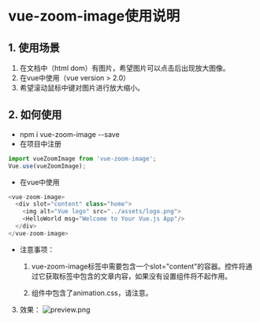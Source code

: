# vue-zoom-image使用说明
## 1. 使用场景
1. 在文档中（html dom）有图片，希望图片可以点击后出现放大图像。
2. 在vue中使用（vue version > 2.0）
3. 希望滚动鼠标中键对图片进行放大缩小。

## 2. 如何使用
- npm i vue-zoom-image --save
- 在项目中注册
```javascript
import vueZoomImage from 'vue-zoom-image';
Vue.use(vueZoomImage);
```
- 在vue中使用
```javascript
<vue-zoom-image>
  <div slot="content" class="home">
    <img alt="Vue logo" src="../assets/logo.png">
    <HelloWorld msg="Welcome to Your Vue.js App"/>
  </div>
</vue-zoom-image>

```

- 注意事项：
  1. vue-zoom-image标签中需要包含一个slot="content"的容器。控件将通过它获取标签中包含的文章内容，如果没有设置组件将不起作用。

  2. 组件中包含了animation.css，请注意。

3. 效果：
![preview.png](https://i.loli.net/2020/12/16/4re1l8YxN5EMmfQ.png)